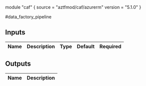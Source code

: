 module "caf" {
  source  = "aztfmod/caf/azurerm"
  version = "5.1.0"
}

#data_factory_pipeline

## Inputs
| Name | Description | Type | Default | Required |
|------|-------------|------|---------|:--------:|



## Outputs
| Name | Description |
|------|-------------|
